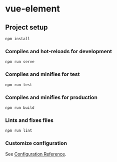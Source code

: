 # vue-element

## Project setup
```
npm install
```

### Compiles and hot-reloads for development
```
npm run serve
```
### Compiles and minifies for test
```
npm run test
```

### Compiles and minifies for production
```
npm run build
```

### Lints and fixes files
```
npm run lint
```

### Customize configuration
See [Configuration Reference](https://cli.vuejs.org/config/).
